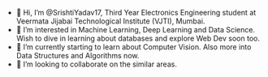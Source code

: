 - 👋 Hi, I’m @SrishtiYadav17, Third Year Electronics Engineering student at Veermata Jijabai Technological Institute (VJTI), Mumbai.
- 👀 I’m interested in Machine Learning, Deep Learning and Data Science. Wish to dive in learning about databases and explore Web Dev soon too. 
- 🌱 I’m currently starting to learn about Computer Vision. Also more into Data Structures and Algorithms now.
- 💞️ I’m looking to collaborate on the similar areas.


<!---
SrishtiYadav17/SrishtiYadav17 is a ✨ special ✨ repository because its `README.md` (this file) appears on your GitHub profile.
You can click the Preview link to take a look at your changes.
--->
